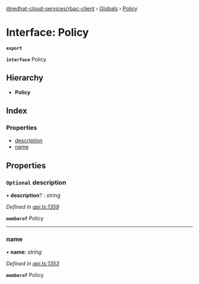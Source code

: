[@redhat-cloud-services/rbac-client](../README.md) › [Globals](../globals.md) › [Policy](policy.md)

# Interface: Policy

**`export`** 

**`interface`** Policy

## Hierarchy

* **Policy**

## Index

### Properties

* [description](policy.md#optional-description)
* [name](policy.md#name)

## Properties

### `Optional` description

• **description**? : *string*

*Defined in [api.ts:1359](https://github.com/RedHatInsights/javascript-clients/blob/master/packages/rbac/api.ts#L1359)*

**`memberof`** Policy

___

###  name

• **name**: *string*

*Defined in [api.ts:1353](https://github.com/RedHatInsights/javascript-clients/blob/master/packages/rbac/api.ts#L1353)*

**`memberof`** Policy
